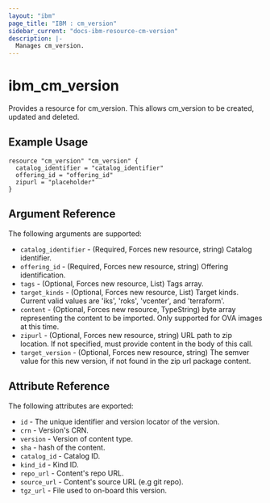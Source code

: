 ```yaml
---
layout: "ibm"
page_title: "IBM : cm_version"
sidebar_current: "docs-ibm-resource-cm-version"
description: |-
  Manages cm_version.
---
```


# ibm\_cm_version

Provides a resource for cm_version. This allows cm_version to be created, updated and deleted.

## Example Usage

```hcl
resource "cm_version" "cm_version" {
  catalog_identifier = "catalog_identifier"
  offering_id = "offering_id"
  zipurl = "placeholder"
}
```

## Argument Reference

The following arguments are supported:

* `catalog_identifier` - (Required, Forces new resource, string) Catalog identifier.
* `offering_id` - (Required, Forces new resource, string) Offering identification.
* `tags` - (Optional, Forces new resource, List) Tags array.
* `target_kinds` - (Optional, Forces new resource, List) Target kinds.  Current valid values are 'iks', 'roks', 'vcenter', and 'terraform'.
* `content` - (Optional, Forces new resource, TypeString) byte array representing the content to be imported.  Only supported for OVA images at this time.
* `zipurl` - (Optional, Forces new resource, string) URL path to zip location.  If not specified, must provide content in the body of this call.
* `target_version` - (Optional, Forces new resource, string) The semver value for this new version, if not found in the zip url package content.

## Attribute Reference

The following attributes are exported:

* `id` - The unique identifier and version locator of the version.
* `crn` - Version's CRN.
* `version` - Version of content type.
* `sha` - hash of the content.
* `catalog_id` - Catalog ID.
* `kind_id` - Kind ID.
* `repo_url` - Content's repo URL.
* `source_url` - Content's source URL (e.g git repo).
* `tgz_url` - File used to on-board this version.
